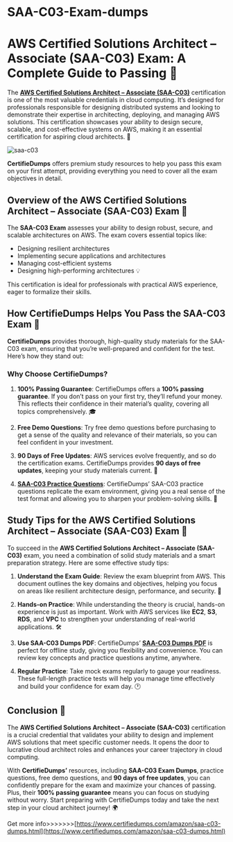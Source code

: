 # SAA-C03-Exam-dumps
# AWS Certified Solutions Architect – Associate (SAA-C03) Exam: A Complete Guide to Passing 🎯

The **[AWS Certified Solutions Architect – Associate (SAA-C03)](https://www.certifiedumps.com/amazon/saa-c03-dumps.html)** certification is one of the most valuable credentials in cloud computing. It’s designed for professionals responsible for designing distributed systems and looking to demonstrate their expertise in architecting, deploying, and managing AWS solutions. This certification showcases your ability to design secure, scalable, and cost-effective systems on AWS, making it an essential certification for aspiring cloud architects. 🚀

![saa-c03](https://github.com/user-attachments/assets/08d6ba69-364f-4020-81a3-6a85c44a5d1b)


**CertifieDumps** offers premium study resources to help you pass this exam on your first attempt, providing everything you need to cover all the exam objectives in detail.

## Overview of the AWS Certified Solutions Architect – Associate (SAA-C03) Exam 📘

The **SAA-C03 Exam** assesses your ability to design robust, secure, and scalable architectures on AWS. The exam covers essential topics like:

- Designing resilient architectures
- Implementing secure applications and architectures
- Managing cost-efficient systems
- Designing high-performing architectures 💡

This certification is ideal for professionals with practical AWS experience, eager to formalize their skills.

## How CertifieDumps Helps You Pass the SAA-C03 Exam 💼

**CertifieDumps** provides thorough, high-quality study materials for the SAA-C03 exam, ensuring that you’re well-prepared and confident for the test. Here’s how they stand out:

### Why Choose CertifieDumps?

1. **100% Passing Guarantee**: CertifieDumps offers a **100% passing guarantee**. If you don’t pass on your first try, they’ll refund your money. This reflects their confidence in their material’s quality, covering all topics comprehensively. 🎓
   
2. **Free Demo Questions**: Try free demo questions before purchasing to get a sense of the quality and relevance of their materials, so you can feel confident in your investment.

3. **90 Days of Free Updates**: AWS services evolve frequently, and so do the certification exams. CertifieDumps provides **90 days of free updates**, keeping your study materials current. 📅

4. **[SAA-C03 Practice Questions](https://www.certifiedumps.com/amazon/saa-c03-dumps.html)**: CertifieDumps’ SAA-C03 practice questions replicate the exam environment, giving you a real sense of the test format and allowing you to sharpen your problem-solving skills. 🧠

## Study Tips for the AWS Certified Solutions Architect – Associate (SAA-C03) Exam 📖

To succeed in the **AWS Certified Solutions Architect – Associate (SAA-C03)** exam, you need a combination of solid study materials and a smart preparation strategy. Here are some effective study tips:

1. **Understand the Exam Guide**: Review the exam blueprint from AWS. This document outlines the key domains and objectives, helping you focus on areas like resilient architecture design, performance, and security. 🔑

2. **Hands-on Practice**: While understanding the theory is crucial, hands-on experience is just as important. Work with AWS services like **EC2**, **S3**, **RDS**, and **VPC** to strengthen your understanding of real-world applications. 🛠️

3. **Use SAA-C03 Dumps PDF**: CertifieDumps’ **[SAA-C03 Dumps PDF](https://www.certifiedumps.com/amazon/saa-c03-dumps.html)** is perfect for offline study, giving you flexibility and convenience. You can review key concepts and practice questions anytime, anywhere.

4. **Regular Practice**: Take mock exams regularly to gauge your readiness. These full-length practice tests will help you manage time effectively and build your confidence for exam day. 🕐

## Conclusion 🌟

The **AWS Certified Solutions Architect – Associate (SAA-C03)** certification is a crucial credential that validates your ability to design and implement AWS solutions that meet specific customer needs. It opens the door to lucrative cloud architect roles and enhances your career trajectory in cloud computing.

With **CertifieDumps’** resources, including **SAA-C03 Exam Dumps**, practice questions, free demo questions, and **90 days of free updates**, you can confidently prepare for the exam and maximize your chances of passing. Plus, their **100% passing guarantee** means you can focus on studying without worry. Start preparing with CertifieDumps today and take the next step in your cloud architect journey! 🌍

Get more info>>>>>>>[https://www.certifiedumps.com/amazon/saa-c03-dumps.html](https://www.certifiedumps.com/amazon/saa-c03-dumps.html)

